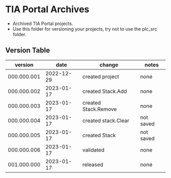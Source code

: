 # TIA Portal Archives
* Archived TIA Portal projects.
* Use this folder for versioning your projects, try not to use the plc_src folder.

## Version Table
version | date | change | notes 
--------|------|--------|------
000.000.001 | 2022-12-29 | created project | none
000.000.002 | 2023-01-17 | created Stack.Add | none
000.000.003 | 2023-01-17 | created Stack.Remove| none
000.000.004 | 2023-01-17 | created stack.Clear | not saved
000.000.005 | 2023-01-17 | created Stack | not saved
000.000.006 | 2023-01-17 | validated | none
001.000.000 | 2023-01-17 | released | none
